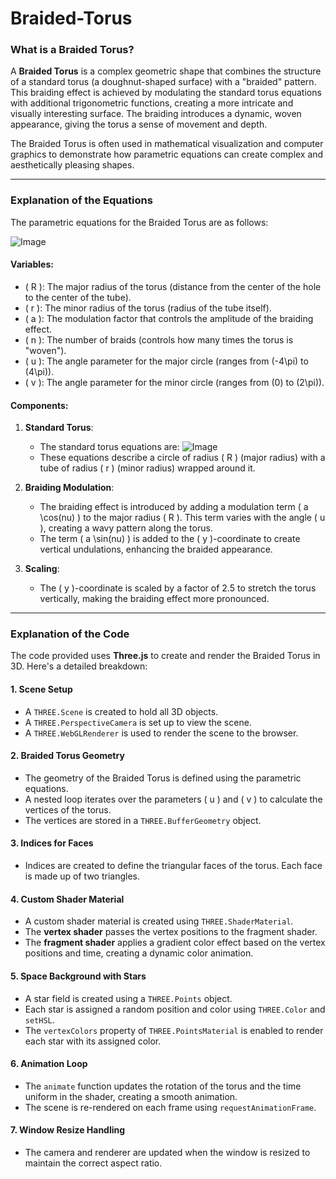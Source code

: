 # Braided-Torus

### What is a Braided Torus?

A **Braided Torus** is a complex geometric shape that combines the structure of a standard torus (a doughnut-shaped surface) with a "braided" pattern. This braiding effect is achieved by modulating the standard torus equations with additional trigonometric functions, creating a more intricate and visually interesting surface. The braiding introduces a dynamic, woven appearance, giving the torus a sense of movement and depth.

The Braided Torus is often used in mathematical visualization and computer graphics to demonstrate how parametric equations can create complex and aesthetically pleasing shapes.

---

### Explanation of the Equations

The parametric equations for the Braided Torus are as follows:

![Image](https://github.com/user-attachments/assets/2cdf9ad6-9fb3-4315-ad42-c3d4580a3292)
#### Variables:
- \( R \): The major radius of the torus (distance from the center of the hole to the center of the tube).
- \( r \): The minor radius of the torus (radius of the tube itself).
- \( a \): The modulation factor that controls the amplitude of the braiding effect.
- \( n \): The number of braids (controls how many times the torus is "woven").
- \( u \): The angle parameter for the major circle (ranges from \(-4\pi\) to \(4\pi\)).
- \( v \): The angle parameter for the minor circle (ranges from \(0\) to \(2\pi\)).

#### Components:
1. **Standard Torus**:
   - The standard torus equations are:
     ![Image](https://github.com/user-attachments/assets/a5cfb0ae-2926-4ea3-af06-892232e8d468)
   - These equations describe a circle of radius \( R \) (major radius) with a tube of radius \( r \) (minor radius) wrapped around it.

2. **Braiding Modulation**:
   - The braiding effect is introduced by adding a modulation term \( a \cos(nu) \) to the major radius \( R \). This term varies with the angle \( u \), creating a wavy pattern along the torus.
   - The term \( a \sin(nu) \) is added to the \( y \)-coordinate to create vertical undulations, enhancing the braided appearance.

3. **Scaling**:
   - The \( y \)-coordinate is scaled by a factor of 2.5 to stretch the torus vertically, making the braiding effect more pronounced.

---

### Explanation of the Code

The code provided uses **Three.js** to create and render the Braided Torus in 3D. Here's a detailed breakdown:

#### 1. **Scene Setup**
   - A `THREE.Scene` is created to hold all 3D objects.
   - A `THREE.PerspectiveCamera` is set up to view the scene.
   - A `THREE.WebGLRenderer` is used to render the scene to the browser.

#### 2. **Braided Torus Geometry**
   - The geometry of the Braided Torus is defined using the parametric equations.
   - A nested loop iterates over the parameters \( u \) and \( v \) to calculate the vertices of the torus.
   - The vertices are stored in a `THREE.BufferGeometry` object.

#### 3. **Indices for Faces**
   - Indices are created to define the triangular faces of the torus. Each face is made up of two triangles.

#### 4. **Custom Shader Material**
   - A custom shader material is created using `THREE.ShaderMaterial`.
   - The **vertex shader** passes the vertex positions to the fragment shader.
   - The **fragment shader** applies a gradient color effect based on the vertex positions and time, creating a dynamic color animation.

#### 5. **Space Background with Stars**
   - A star field is created using a `THREE.Points` object.
   - Each star is assigned a random position and color using `THREE.Color` and `setHSL`.
   - The `vertexColors` property of `THREE.PointsMaterial` is enabled to render each star with its assigned color.

#### 6. **Animation Loop**
   - The `animate` function updates the rotation of the torus and the time uniform in the shader, creating a smooth animation.
   - The scene is re-rendered on each frame using `requestAnimationFrame`.

#### 7. **Window Resize Handling**
   - The camera and renderer are updated when the window is resized to maintain the correct aspect ratio.
